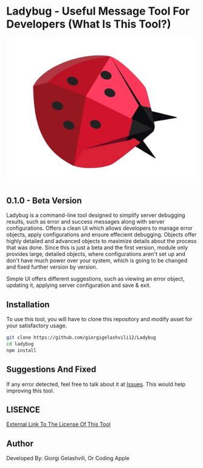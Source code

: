 # Ladybug - Useful Message Tool For Developers (What Is This Tool?)
![ladybug](./assets/ladybug.png)
## 0.1.0  - Beta Version
Ladybug is a command-line tool designed to simplify server debugging results, such as error and success messages along with server configurations. Offers a clean UI which allows developers to manage error objects, apply configurations and ensure effecient debugging. Objects offer highly detailed and advanced objects to maximize details about the process that was done. Since this is just a beta and the first version, module only provides large, detailed objects, where configurations aren't set up and don't have much power over your system, which is going to be changed and fixed further version by version.

Simple UI offers different suggestions, such as viewing an error object, updating it, applying server configuration and save & exit.

## Installation
To use this tool, you will have to clone this repository and modify asset for your satisfactory usage.
```bash
git clone https://github.com/giorgigelashvili12/Ladybug
cd ladybug
npm install
```

## Suggestions And Fixed
If any error detected, feel free to talk about it at [Issues](https://github.com/giorgigelashvili12/Ladybug/issues). This would help improving this tool.

## LISENCE
[External Link To The License Of This Tool](https://github.com/giorgigelashvili12/Ladybug/blob/main/LICENSE.txt)

## Author
Developed By: Giorgi Gelashvili, Or Coding Apple